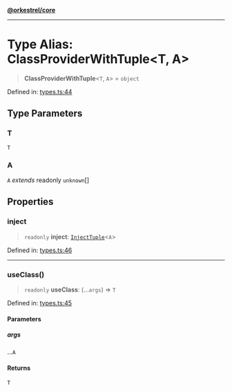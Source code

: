 [**@orkestrel/core**](../index.md)

***

# Type Alias: ClassProviderWithTuple\<T, A\>

> **ClassProviderWithTuple**\<`T`, `A`\> = `object`

Defined in: [types.ts:44](https://github.com/orkestrel/core/blob/7cc3e19bc4a1e6f96f153d7b931686981208a465/src/types.ts#L44)

## Type Parameters

### T

`T`

### A

`A` *extends* readonly `unknown`[]

## Properties

### inject

> `readonly` **inject**: [`InjectTuple`](InjectTuple.md)\<`A`\>

Defined in: [types.ts:46](https://github.com/orkestrel/core/blob/7cc3e19bc4a1e6f96f153d7b931686981208a465/src/types.ts#L46)

***

### useClass()

> `readonly` **useClass**: (...`args`) => `T`

Defined in: [types.ts:45](https://github.com/orkestrel/core/blob/7cc3e19bc4a1e6f96f153d7b931686981208a465/src/types.ts#L45)

#### Parameters

##### args

...`A`

#### Returns

`T`
